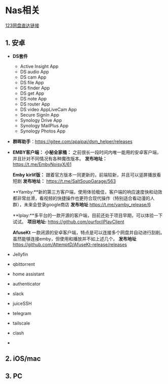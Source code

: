 # Nas相关

[123网盘直达链接](https://www.123pan.com/s/wgO8Vv-xdKP3.html)
## 1. 安卓
- **DS套件**
    - Active Insight App
    - DS audio App
    - DS cam App
    - DS file App
    - DS finder App
    - DS get App
    - DS note App
    - DS router App
    - DS video AppLiveCam App
    - Secure SignIn App
    - Synology Drive App
    - Synology MailPlus App
    - Synology Photos App
- **群晖助手**：https://gitee.com/apaipai/dsm_helper/releases
- **EMBY客户端：**
     **小秘全家桶：** 之前很长一段时间内唯一能用的安卓客户端，并且针对不同情况有各种魔改版本。
	 **发布地址：** https://t.me/EmbyNoisyX/61
      
     **Emby kirlif版：** 跟着官方版本一同更新的，前端较新，并且可以竖屏播放看短剧
     **发布地址：** https://t.me/SaltSoupGarage/563
	 
	 **Yamby:**新的第三方客户端，使用体验极佳，客户端的响应速度快和动效都非常丝滑，看视频的快捷操作也更符合现代操作（特别适合看动漫的人群），未来会登录google商店
	 **发布地址** https://t.me/yamby_release/6
	 
	 **Iplay:**多平台的一款开源的客户端，目前还处于项目早期，可以体验一下试试。
	 **项目地址:** https://github.com/ourfor/iPlayClient

     **AfuseKt** 一款闭源的安卓客户端，特点是可以连接多个网盘并自动进行刮削。虽然能够连接emby，但使用和播放并不如上述几个。
     **发布地址** https://github.com/AttemptD/AfuseKt-release/releases
- Jellyfin
- qbittorrent
- home assistant
- authenticator
- slack
- juiceSSH
- telegram
- tailscale
- clash
- 
## 2. iOS/mac
## 3. PC

